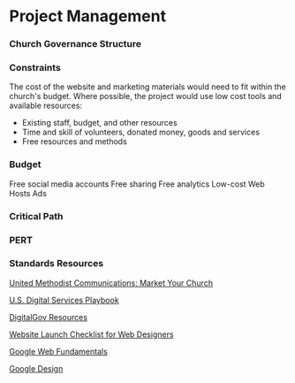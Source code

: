 # Project Management

### Church Governance Structure

### Constraints
The cost of the website and marketing materials would need to fit within the church's budget. Where possible, the project would use low cost tools and available resources:

* Existing staff, budget, and other resources 
* Time and skill of volunteers, donated money, goods and services
* Free resources and methods

### Budget

Free social media accounts
Free sharing
Free analytics
Low-cost Web Hosts
Ads

### Critical Path

### PERT

### Standards Resources

[United Methodist Communications: Market Your Church](http://www.umcom.org/learn/market-your-church-getting-started)

[U.S. Digital Services Playbook](http://playbook.cio.gov)

[DigitalGov Resources](http://www.digitalgov.gov/resources)

[Website Launch Checklist for Web Designers](https://github.com/tutsplus/Website-Launch-Checklist-for-Web-Designers)

[Google Web Fundamentals](https://developers.google.com/web/fundamentals)

[Google Design](http://www.google.com/design)




 